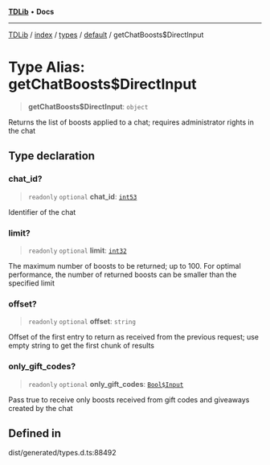 [**TDLib**](../../../../../../README.md) • **Docs**

***

[TDLib](../../../../../../modules.md) / [index](../../../../../README.md) / [types](../../../README.md) / [default](../README.md) / getChatBoosts$DirectInput

# Type Alias: getChatBoosts$DirectInput

> **getChatBoosts$DirectInput**: `object`

Returns the list of boosts applied to a chat; requires administrator rights in the chat

## Type declaration

### chat\_id?

> `readonly` `optional` **chat\_id**: [`int53`](int53-1.md)

Identifier of the chat

### limit?

> `readonly` `optional` **limit**: [`int32`](int32-1.md)

The maximum number of boosts to be returned; up to 100. For optimal performance, the number of returned boosts can be smaller than the specified limit

### offset?

> `readonly` `optional` **offset**: `string`

Offset of the first entry to return as received from the previous request; use empty string to get the first chunk of results

### only\_gift\_codes?

> `readonly` `optional` **only\_gift\_codes**: [`Bool$Input`](Bool$Input.md)

Pass true to receive only boosts received from gift codes and giveaways created by the chat

## Defined in

dist/generated/types.d.ts:88492
